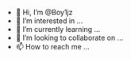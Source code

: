 - 👋 Hi, I’m @Boy1jz
- 👀 I’m interested in ...
- 🌱 I’m currently learning ...
- 💞️ I’m looking to collaborate on ...
- 📫 How to reach me ...

<!---
Boy1jz/Boy1jz is a ✨ special ✨ repository because its `README.md` (this file) appears on your GitHub profile.
You can click the Preview link to take a look at your changes.
--->
